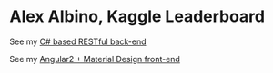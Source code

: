 # Alex Albino, Kaggle Leaderboard

See my [C# based RESTful back-end](LeaderboardAPI/)

See my [Angular2 + Material Design front-end](leaderboard-ui/)